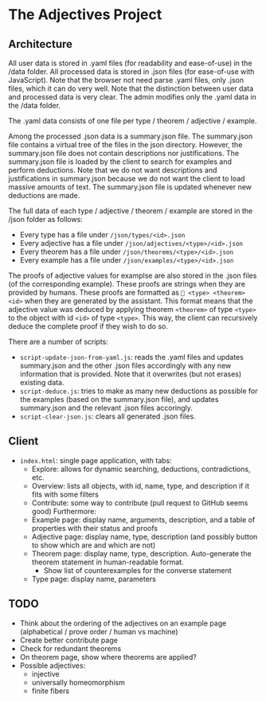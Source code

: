 # The Adjectives Project

## Architecture

All user data is stored in .yaml files (for readability and ease-of-use) in the /data folder.
All processed data is stored in .json files (for ease-of-use with JavaScript).
Note that the browser not need parse .yaml files, only .json files, which it can do very well.
Note that the distinction between user data and processed data is very clear.
The admin modifies only the .yaml data in the /data folder.

The .yaml data consists of one file per type / theorem / adjective / example.

Among the processed .json data is a summary.json file.
The summary.json file contains a virtual tree of the files in the json directory.
However, the summary.json file does not contain descriptions nor justifications.
The summary.json file is loaded by the client to search for examples and perform deductions.
Note that we do not want descriptions and justifications in summary.json because we do not want the client to load massive amounts of text.
The summary.json file is updated whenever new deductions are made.

The full data of each type / adjective / theorem / example are stored in the /json folder as follows:
- Every type has a file under `/json/types/<id>.json`
- Every adjective has a file under `/json/adjectives/<type>/<id>.json`
- Every theorem has a file under `/json/theorems/<type>/<id>.json`
- Every example has a file under `/json/examples/<type>/<id>.json`

The proofs of adjective values for examplse are also stored in the .json files (of the corresponding example).
These proofs are strings when they are provided by humans.
These proofs are formatted as `🤖 <type> <theorem> <id>` when they are generated by the assistant.
This format means that the adjective value was deduced by applying theorem `<theorem>` of type `<type>` to the object with id `<id>` of type `<type>`.
This way, the client can recursively deduce the complete proof if they wish to do so.

There are a number of scripts:
- `script-update-json-from-yaml.js`: reads the .yaml files and updates summary.json and the other .json files accordingly with any new information that is provided. Note that it overwrites (but not erases) existing data.
- `script-deduce.js`: tries to make as many new deductions as possible for the examples (based on the summary.json file), and updates summary.json and the relevant .json files accoringly.
- `script-clear-json.js`: clears all generated .json files.


## Client

- `index.html`: single page application, with tabs:
  - Explore: allows for dynamic searching, deductions, contradictions, etc.
  - Overview: lists all objects, with id, name, type, and description if it fits
              with some filters
  - Contribute: some way to contribute (pull request to GitHub seems good)
  Furthermore:
  - Example page: display name, arguments, description, and a table of properties with their status and proofs
  - Adjective page: display name, type, description (and possibly button to show which are and which are not)
  - Theorem page: display name, type, description. Auto-generate the theorem statement in human-readable format.
    - Show list of counterexamples for the converse statement
  - Type page: display name, parameters

## TODO

- Think about the ordering of the adjectives on an example page (alphabetical / prove order / human vs machine)
- Create better contribute page
- Check for redundant theorems
- On theorem page, show where theorems are applied?
- Possible adjectives:
  - injective
  - universally homeomorphism
  - finite fibers